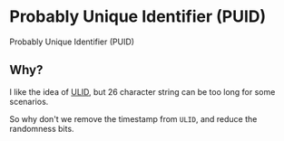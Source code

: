 # Probably Unique Identifier (PUID)
Probably Unique Identifier (PUID)

## Why?

I like the idea of [ULID](https://github.com/ulid/spec), but 26 character string can be too long for some scenarios.

So why don't we remove the timestamp from `ULID`, and reduce the randomness bits.
